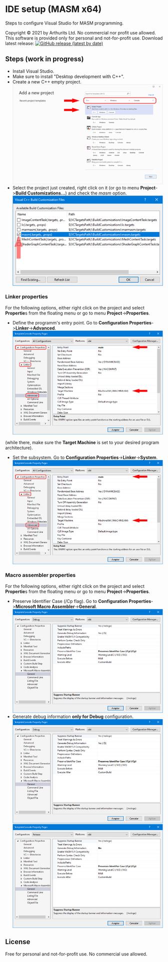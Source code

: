 # IDE setup (MASM x64)
Steps to configure Visual Studio for MASM programming.

Copyright © 2021 by Arthurits Ltd. No commercial nor profit use allowed. This software is provided only for personal and not-for-profit use.
Download latest release: [![GitHub release (latest by date)](https://img.shields.io/github/v/release/arthurits/AssemblySnippets)](https://github.com/arthurits/AssemblySnippets/releases)

## Steps (work in progress)
* Install Visual Studio.
* Make sure to install "Desktop development with C++".
* Create a new C++ empty project.
![Screenshot](/IDE%20Setup/Media/Screenshot02.png?raw=true "Empty project")
* Select the project just created, right click on it (or go to menu **Project**->**Build Customizations...**) and check the *masm* option.
![Screenshot](/IDE%20Setup/Media/Screenshot03.png?raw=true "Target .masm")

### Linker properties
For the following options, either right click on the project and select **Propertie**s from the floating menu or go to menu **Project**->**Properties**.
* Define the programm's entry point. Go to **Configuration Properties**->**Linker**->**Advanced**.
![Screenshot](/IDE%20Setup/Media/Screenshot05.png?raw=true "Define entry point")

(while there, make sure the **Target Machine** is set to your desired program architecture).
* Set the subsystem. Go to **Configuration Properties**->**Linker**->**System**.
![Screenshot](/IDE%20Setup/Media/Screenshot05.png?raw=true "Linker subsystem")

### Macro assembler properties
For the following options, either right click on the project and select **Propertie**s from the floating menu or go to menu **Project**->**Properties**.
* Preserve Identifier Case (/Cp flag). Go to **Configuration Properties**->**Microsoft Macro Assembler**->**General**.
![Screenshot](/IDE%20Setup/Media/Screenshot07-Debug.png?raw=true "Preserve identifier case")
* Generate debug information **only for Debug** configuration.
![Screenshot](/IDE%20Setup/Media/Screenshot07-Debug.png?raw=true "Generate debug information")
![Screenshot](/IDE%20Setup/Media/Screenshot07-Release.png?raw=true "Don't generate debug information in release mode")

## License
Free for personal and not-for-profit use.
No commercial use allowed.
